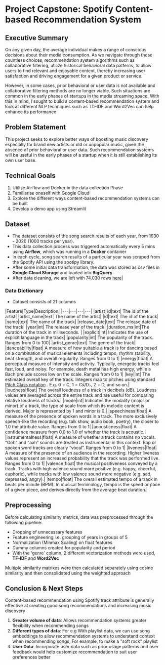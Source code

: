 # Project Capstone: Spotify Content-based Recommendation System

##  Executive Summary
On any given day, the average individual makes a range of conscious decisions about their media consumption. As we navigate through these countless choices, recommendation system algorithms such as collaborative filtering, utilize historical behavioral data patterns, to allow users to find relevant and enjoyable content, thereby increasing user satisfaction and driving engagement for a given product or service. 

However, in some cases, prior behavioral or user data is not available and collaborative filtering methods are no longer viable. Such situations are common in the early phases of startups in the media streaming space. With this in mind, I sought to build a content-based recommendation system and look at different NLP techniques such as TD-IDF and Word2Vec can help enhance its performance

##  Problem Statement
This project seeks to explore better ways of boosting music discovery especially for brand new artists or old or unpopular music, given the absence of prior behavioral or user data.
Such recommendation systems will be useful in the early phases of a startup when it is still establishing its own user base. 

## Technical Goals
1. Utilize Airflow and Docker in the data collection Phase
2. Familiarise oneself with Google Cloud
3. Explore the different ways content-based recommendation systems can be built
4. Develop a demo app using Streamlit
 
## Dataset
* The dataset consists of the song search results of each year, from 1930 - 2020  (1000 tracks per year).
* This data collection process was triggered automatically every 5 mins using **Airflow**, which was running in a **Docker** container
* In each cycle, song search results of a particular year was scraped from the Spotify API using the spotipy library.
* After some initial data transformation, the data was stored as csv files in **Google Cloud Storage** and loaded into **BigQuery**
* After data cleaning, we are left with 74.030 rows
[here](https://reddit.zendesk.com/hc/en-us/articles/360043034132-What-are-awards-and-how-do-I-give-them-)| 


### Data Dictionary
* Dataset consists of 21 columns

|Feature|Type|Description|
|---|---|---|---|
|artist_id|text| The id of the artist| 
|artist_name|text| The name of the artist|
|id|text| The id of the track| 
|name|text|  The name of the track| 
|release_date|text| The release date of the track| 
|year|int| The release year of the track| 
|duration_ms|int|The duration of the track in milliseconds. | 
|explicit|int| Indicates the use of explicit language in the track| 
|popularity|int| The popularity of the track. Ranges from 0 to 100| 
|artist_genre|text| The genre of the track| 
|danceability|float| A measure of how suitable a track is for dancing based on a combination of musical elements including tempo, rhythm stability, beat strength, and overall regularity. Ranges from 0 to 1| 
|energy|float| A perceptual measure of intensity and activity. Typically, energetic tracks feel fast, loud, and noisy. For example, death metal has high energy, while a Bach prelude scores low on the scale. Ranges from 0 to 1| 
|key|int| The estimated overall key of the track. Integers map to pitches using standard [Pitch Class notation](https://en.wikipedia.org/wiki/Pitch_class) . E.g. 0 = C, 1 = C♯/D♭, 2 = D, and so on.| 
|loudness|float| The overall loudness of a track in decibels (dB). Loudness values are averaged across the entire track and are useful for comparing relative loudness of tracks.| 
|mode|int| Indicates the modality (major or minor) of a track, the type of scale from which its melodic content is derived. Major is represented by 1 and minor is 0.| 
|speechiness|float| A measure of the presence of spoken words in a track. The more exclusively speech-like the recording (e.g. talk show, audio book, poetry), the closer to 1.0 the attribute value.  Ranges from 0 to 1| 
|acousticness|float| A confidence measure from 0.0 to 1.0 of whether the track is acoustic.| 
|instrumentalness|float| A measure of whether a track contains no vocals. “Ooh” and “aah” sounds are treated as instrumental in this context. Rap or spoken word tracks are clearly “vocal”. Ranges from 0 to 1| 
|liveness|float| A measure of the presence of an audience in the recording. Higher liveness values represent an increased probability that the track was performed live. Ranges from 0 to 1| 
|valence|float| the musical positiveness conveyed by a track. Tracks with high valence sound more positive (e.g. happy, cheerful, euphoric), while tracks with low valence sound more negative (e.g. sad, depressed, angry).| 
|tempo|float| The overall estimated tempo of a track in beats per minute (BPM). In musical terminology, tempo is the speed or pace of a given piece, and derives directly from the average beat duration.|  



##  Preprocessing

Before calculating similarity metrics, data was preprocessed through the following pipeline:

-   Dropping of unnecessary features
-   Feature engineering i.e. grouping of years in groups of 5
-   Normalization (Minmax Scaling) on float features
-   Dummy columns created for popularity and period
- With the 'genre' column, 2 different vectorization methods were used, **TF-IDF** and **Word2Vec**

Multiple similarity matrixes were then calculated separately using cosine similarity and then consolidated using the weighted approach


## Conclusion & Next Steps
Content-based recommendation using Spotify track attribute is generally effective at creating good song recommendations and increasing music discovery
1. **Greater volume of  data**: Allows recommendation systems greater flexibility when recommending songs
2.  **Different types of data**: For e.g With playlist data, we can use song embeddings to allow recommendation systems to understand context when recommending songs, For example, to make a "soft rock" playlist
3. **User Data**: Incorporate user data such as prior usage patterns and user feedback would help customize recommendation to suit user preferences better